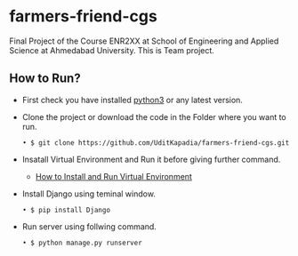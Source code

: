 # farmers-friend-cgs
Final Project of the Course ENR2XX at School of Engineering and Applied Science at Ahmedabad University.
This is Team project.

## How to Run?
-  First check you have installed [python3](https://www.python.org/) or any latest version.
-  Clone the project or download the code in the Folder where you want to run.

     ```• $ git clone https://github.com/UditKapadia/farmers-friend-cgs.git```

- Insatall Virtual Environment and Run it before giving further command. 
  - [How to Install and Run Virtual Environment](https://packaging.python.org/guides/installing-using-pip-and-virtual-environments/)

-  Install Django using teminal window.

     ```• $ pip install Django```
     
-  Run server using follwing command.

     ```• $ python manage.py runserver```
       
     


